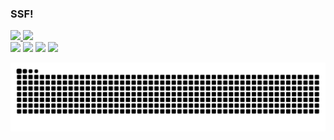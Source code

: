 ### SSF!
<div>
  <a href="https://github.com/gavuriiru">
  <img height="180em" src="https://github-readme-stats.vercel.app/api?username=gavuriiru&show_icons=true&theme=react&include_all_commits=true&count_private=true"/> <img height="180em" src="https://github-readme-stats.vercel.app/api/top-langs/?username=gavuriiru&layout=compact&langs_count=7&theme=react"/>
 </div>
 

 
<div> 
  <a href="https://www.youtube.com/channel/UCqlqEC7q37_fY51iXKuJtaw" target="_blank"><img src="https://img.shields.io/badge/YouTube-FF0000?style=for-the-badge&logo=youtube&logoColor=white" target="_blank"></a>
 	<a href="https://www.twitch.tv/gavuriiru" target="_blank"><img src="https://img.shields.io/badge/Twitch-9146FF?style=for-the-badge&logo=twitch&logoColor=white" target="_blank"></a>
 <a href="https://discord.gg/zaZCRwB" target="_blank"><img src="https://img.shields.io/badge/Discord-7289DA?style=for-the-badge&logo=discord&logoColor=white" target="_blank"></a> 
  <a href = "mailto:gavuriiru@gmail.com"><img src="https://img.shields.io/badge/-Gmail-%23333?style=for-the-badge&logo=gmail&logoColor=white" target="_blank"></a>
    
  ![Snake animation](https://github.com/gavuriiru/gavuriiru/blob/output/github-contribution-grid-snake.svg)

  </div>
